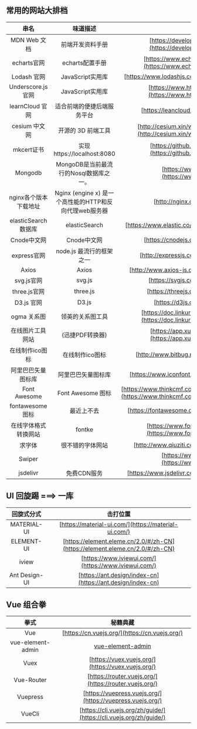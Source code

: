 ## 常用的网站大排档

|         串名          |                        味道描述                        |                                                      柜号                                                      |
| :-------------------: | :----------------------------------------------------: | :------------------------------------------------------------------------------------------------------------: |
|     MDN Web 文档      |                    前端开发资料手册                    |                  [https://developer.mozilla.org/zh-CN/](https://developer.mozilla.org/zh-CN/)                  |
|      echarts官网      |                    echarts配置手册                     |               [https://www.echartsjs.com/zh/index.html](https://www.echartsjs.com/zh/index.html)               |
|      Lodash 官网      |                    JavaScript实用库                    |                             [https://www.lodashjs.com/](https://www.lodashjs.com/)                             |
|  Underscore.js 官网   |                    JavaScript实用库                    |                   [https://www.html.cn/doc/underscore/](https://www.html.cn/doc/underscore/)                   |
|    learnCloud 官网    |               适合前端的便捷后端服务平台               |                                 [https://leancloud.cn/](https://leancloud.cn/)                                 |
|     cesium 中文网     |                   开源的 3D 前端工具                   |          [http://cesium.xin/wordpress/archives/16.html](http://cesium.xin/wordpress/archives/16.html)          |
|      mkcert证书       |              实现 https://localhost:8080               |                 [https://github.com/FiloSottile/mkcert](https://github.com/FiloSottile/mkcert)                 |
|        Mongodb        |         MongoDB是当前最流行的Nosql数据库之一。         |                              [https://www.mongodb.com/](https://www.mongodb.com/)                              |
| nginx各个版本下载地址 | Nginx (engine x) 是一个高性能的HTTP和反向代理web服务器 |                                     [http://nginx.org/](http://nginx.org/)                                     |
|  elasticSearch数据库  |                     elasticSearch                      |                            [https://www.elastic.co/cn/](https://www.elastic.co/cn/)                            |
|      Cnode中文网      |                      Cnode中文网                       |                                  [https://cnodejs.org/](https://cnodejs.org/)                                  |
|      express官网      |                node.js 最流行的框架之一                |                                 [http://expressjs.com/](http://expressjs.com/)                                 |
|         Axios         |                         Axios                          |                               [http://www.axios-js.com](http://www.axios-js.com)                               |
|      svg.js官网       |                         svg.js                         |                                    [https://svgjs.com/](https://svgjs.com/)                                    |
|     three.js官网      |                        three.js                        |                                  [https://threejs.org/](https://threejs.org/)                                  |
|      D3.js 官网       |                         D3.js                          |                                     [https://d3js.org/](https://d3js.org/)                                     |
|      ogma 关系图      |                    领英的关系图工具                    |          [https://doc.linkurio.us/ogma/latest/api.html](https://doc.linkurio.us/ogma/latest/api.html)          |
|   在线图片工具网站    |                    (迅捷PDF转换器)                     |                   [https://app.xunjiepdf.com/img2icon/](https://app.xunjiepdf.com/img2icon/)                   |
|    在线制作ico图标    |                    在线制作ico图标                     |                                [http://www.bitbug.net/](http://www.bitbug.net/)                                |
|  阿里巴巴矢量图标库   |                   阿里巴巴矢量图标库                   |                              [https://www.iconfont.cn/](https://www.iconfont.cn/)                              |
|     Font Awesome      |                   Font Awesome 图标                    | [https://www.thinkcmf.com/font/font_awesome/icons.html](https://www.thinkcmf.com/font/font_awesome/icons.html) |
|   fontawesome 图标    |                       最近上不去                       |                               [https://fontawesome.com](https://fontawesome.com)                               |
| 在线字体格式转换网站  |                         fontke                         |                 [https://www.fontke.com/tool/convfont/](https://www.fontke.com/tool/convfont/)                 |
|        求字体         |                    很不错的字体网站                    |                               [http://www.qiuziti.com/](http://www.qiuziti.com/)                               |
|        Swiper         |                                                        |                            [https://www.swiper.com.cn/](https://www.swiper.com.cn/)                            |
|       jsdelivr        |                      免费CDN服务                       |                             [https://www.jsdelivr.com/](https://www.jsdelivr.com/)                             |
















## UI 回旋踢 ===> 一库

|  回旋式分式   |                                   击打位置                                   |
| :-----------: | :--------------------------------------------------------------------------: |
|  MATERIAL-UI  |             [https://material-ui.com/](https://material-ui.com/)             |
|  ELEMENT-UI   | [https://element.eleme.cn/2.0/#/zh-CN](https://element.eleme.cn/2.0/#/zh-CN) |
|     iview     |             [https://www.iviewui.com/](https://www.iviewui.com/)             |
| Ant Design-UI |          [https://ant.design/index-cn](https://ant.design/index-cn)          |



## Vue 组合拳

|       拳式        |                              秘籍典藏                              |
| :---------------: | :----------------------------------------------------------------: |
|        Vue        |           [https://cn.vuejs.org/](https://cn.vuejs.org/)           |
| vue-element-admin |               [vue-element-admin](vue-element-admin)               |
|       Vuex        |         [https://vuex.vuejs.org/](https://vuex.vuejs.org/)         |
|    Vue-Router     |       [https://router.vuejs.org/](https://router.vuejs.org/)       |
|     Vuepress      |     [https://vuepress.vuejs.org/](https://vuepress.vuejs.org/)     |
|      VueCli       | [https://cli.vuejs.org/zh/guide/](https://cli.vuejs.org/zh/guide/) |